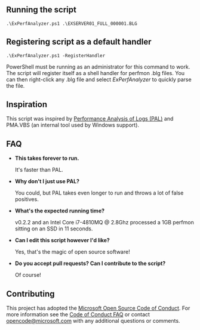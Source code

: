## Running the script
    .\ExPerfAnalyzer.ps1 .\EXSERVER01_FULL_000001.BLG

## Registering script as a default handler
    .\ExPerfAnalyzer.ps1 -RegisterHandler
PowerShell must be running as an administrator for this command to work. The script will register itself as a shell handler for perfmon .blg files. You can then right-click any .blg file and select *ExPerfAnalyzer* to quickly parse the file.

## Inspiration
This script was inspired by [Performance Analysis of Logs (PAL)](https://github.com/clinthuffman/PAL) and PMA.VBS (an internal tool used by Windows support).

## FAQ
- **This takes forever to run.**

    It's faster than PAL.

- **Why don't I just use PAL?**

    You could, but PAL takes even longer to run and throws a lot of false positives.
	
- **What's the expected running time?**

	v0.2.2 and an Intel Core i7-4810MQ @ 2.8Ghz processed a 1GB perfmon sitting on an SSD in 11 seconds.

- **Can I edit this script however I'd like?**

    Yes, that's the magic of open source software!

- **Do you accept pull requests? Can I contribute to the script?**

    Of course!

## Contributing
This project has adopted the [Microsoft Open Source Code of Conduct](https://opensource.microsoft.com/codeofconduct/). For more information see the [Code of Conduct FAQ](https://opensource.microsoft.com/codeofconduct/faq/) or contact [opencode@microsoft.com](mailto:opencode@microsoft.com) with any additional questions or comments.
